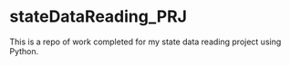 # stateDataReading_PRJ
This is a repo of work completed for my state data reading project using Python.
